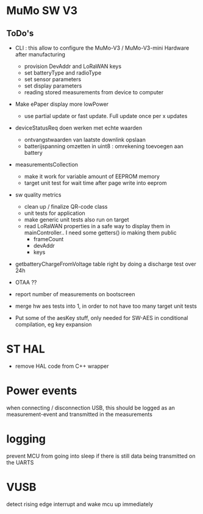 # MuMo SW V3
## ToDo's
* CLI : this allow to configure the MuMo-V3 / MuMo-V3-mini Hardware after manufacturing
  * provision DevAddr and LoRaWAN keys
  * set batteryType and radioType
  * set sensor parameters
  * set display parameters
  * reading stored measurements from device to computer

* Make ePaper display more lowPower
  * use partial update or fast update. Full update once per x updates

* deviceStatusReq doen werken met echte waarden
  - ontvangstwaarden van laatste downlink opslaan
  - batterijspanning omzetten in uint8 : omrekening toevoegen aan battery

* measurementsCollection
  * make it work for variable amount of EEPROM memory
  * target unit test for wait time after page write into eeprom

* sw quality metrics
  * clean up / finalize QR-code class
  * unit tests for application
  * make generic unit tests also run on target
  * read LoRaWAN properties in a safe way to display them in mainController.. I need some getters() io making them public
    - frameCount
    - devAddr
    - keys

* getbatteryChargeFromVoltage table right by doing a discharge test over 24h

* OTAA ??

* report number of measurements on bootscreen
* merge hw aes tests into 1, in order to not have too many target unit tests
* Put some of the aesKey stuff, only needed for SW-AES in conditional compilation, eg key expansion

# ST HAL
  * remove HAL code from C++ wrapper

# Power events
when connecting / disconnection USB, this should be logged as an measurement-event and transmitted in the measurements

# logging
prevent MCU from going into sleep if there is still data being transmitted on the UARTS

# VUSB
detect rising edge interrupt and wake mcu up immediately